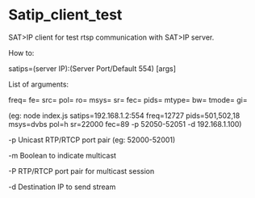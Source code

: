 # Satip_client_test
SAT>IP client for test rtsp communication with SAT>IP server.

How to:

satips=(server IP):(Server Port/Default 554) [args]

List of arguments:

freq=
fe=
src=
pol=
ro=
msys=
sr=
fec=
pids=
mtype=
bw=
tmode=
gi=

(eg: node index.js satips=192.168.1.2:554 freq=12727 pids=501,502,18 msys=dvbs pol=h sr=22000 fec=89 -p 52050-52051 -d 192.168.1.100)

-p Unicast RTP/RTCP port pair (eg: 52000-52001)

-m Boolean to indicate multicast

-P RTP/RTCP port pair for multicast session

-d Destination IP to send stream
